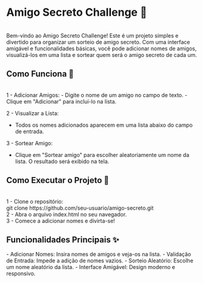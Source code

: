 <h1>Amigo Secreto Challenge 🎉</h1> <br>
Bem-vindo ao Amigo Secreto Challenge! Este é um projeto simples e divertido para organizar um sorteio de amigo secreto. Com uma interface amigável e funcionalidades básicas, você pode adicionar nomes de amigos, visualizá-los em uma lista e sortear quem será o amigo secreto de cada um.

<h2>Como Funciona 🎲</h2> <br>
1 - Adicionar Amigos:
 - Digite o nome de um amigo no campo de texto.
 - Clique em "Adicionar" para incluí-lo na lista.

2 - Visualizar a Lista:
 - Todos os nomes adicionados aparecem em uma lista abaixo do campo de entrada.

3 - Sortear Amigo:
 - Clique em "Sortear amigo" para escolher aleatoriamente um nome da lista.
O resultado será exibido na tela. 

<h2>Como Executar o Projeto 🚀</h2> <br>
1 - Clone o repositório: <br>
 git clone https://github.com/seu-usuario/amigo-secreto.git <br>
2 - Abra o arquivo index.html no seu navegador. <br>
3 - Comece a adicionar nomes e divirta-se! <br>

<h2>Funcionalidades Principais ✨</h2>
 - Adicionar Nomes: Insira nomes de amigos e veja-os na lista.
 - Validação de Entrada: Impede a adição de nomes vazios.
 - Sorteio Aleatório: Escolhe um nome aleatório da lista.
 - Interface Amigável: Design moderno e responsivo.
